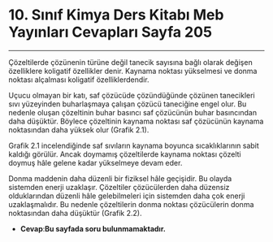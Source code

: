 # 10. Sınıf Kimya Ders Kitabı Meb Yayınları Cevapları Sayfa 205

---

Çözeltilerde çözünenin türüne değil tanecik sayısına bağlı olarak değişen özelliklere koligatif özellikler denir. Kaynama noktası yükselmesi ve donma noktası alçalması koligatif özelliklerdendir.

 Uçucu olmayan bir katı, saf çözücüde çözündüğünde çözünen tanecikleri sıvı yüzeyinden buharlaşmaya çalışan çözücü taneciğine engel olur. Bu nedenle oluşan çözeltinin buhar basıncı saf çözücünün buhar basıncından daha düşüktür. Böylece çözeltinin kaynama noktası saf çözücünün kaynama noktasından daha yüksek olur (Grafik 2.1).

Grafik 2.1 incelendiğinde saf sıvıların kaynama boyunca sıcaklıklarının sabit kaldığı görülür. Ancak doymamış çözeltilerde kaynama noktası çözelti doymuş hâle gelene kadar yükselmeye devam eder.

 Donma maddenin daha düzenli bir fiziksel hâle geçişidir. Bu olayda sistemden enerji uzaklaşır. Çözeltiler çözücülerden daha düzensiz olduklarından düzenli hâle gelebilmeleri için sistemden daha çok enerji uzaklaşmalıdır. Bu nedenle çözeltilerin donma noktası çözücülerin donma noktasından daha düşüktür (Grafik 2.2).

-   **Cevap**:**Bu sayfada soru bulunmamaktadır.**